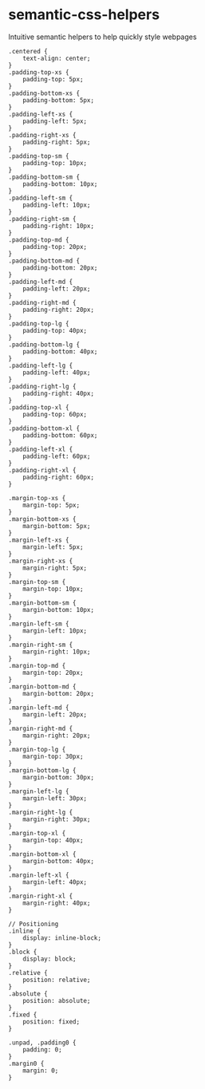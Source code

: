# semantic-css-helpers
Intuitive semantic helpers to help quickly style webpages

    .centered {
        text-align: center;
    }
    .padding-top-xs {
        padding-top: 5px;
    }
    .padding-bottom-xs {
        padding-bottom: 5px;
    }
    .padding-left-xs {
        padding-left: 5px;
    }
    .padding-right-xs {
        padding-right: 5px;
    }
    .padding-top-sm {
        padding-top: 10px;
    }
    .padding-bottom-sm {
        padding-bottom: 10px;
    }
    .padding-left-sm {
        padding-left: 10px;
    }
    .padding-right-sm {
        padding-right: 10px;
    }
    .padding-top-md {
        padding-top: 20px;
    }
    .padding-bottom-md {
        padding-bottom: 20px;
    }
    .padding-left-md {
        padding-left: 20px;
    }
    .padding-right-md {
        padding-right: 20px;
    }
    .padding-top-lg {
        padding-top: 40px;
    }
    .padding-bottom-lg {
        padding-bottom: 40px;
    }
    .padding-left-lg {
        padding-left: 40px;
    }
    .padding-right-lg {
        padding-right: 40px;
    }
    .padding-top-xl {
        padding-top: 60px;
    }
    .padding-bottom-xl {
        padding-bottom: 60px;
    }
    .padding-left-xl {
        padding-left: 60px;
    }
    .padding-right-xl {
        padding-right: 60px;
    }

    .margin-top-xs {
        margin-top: 5px;
    }
    .margin-bottom-xs {
        margin-bottom: 5px;
    }
    .margin-left-xs {
        margin-left: 5px;
    }
    .margin-right-xs {
        margin-right: 5px;
    }
    .margin-top-sm {
        margin-top: 10px;
    }
    .margin-bottom-sm {
        margin-bottom: 10px;
    }
    .margin-left-sm {
        margin-left: 10px;
    }
    .margin-right-sm {
        margin-right: 10px;
    }
    .margin-top-md {
        margin-top: 20px;
    }
    .margin-bottom-md {
        margin-bottom: 20px;
    }
    .margin-left-md {
        margin-left: 20px;
    }
    .margin-right-md {
        margin-right: 20px;
    }
    .margin-top-lg {
        margin-top: 30px;
    }
    .margin-bottom-lg {
        margin-bottom: 30px;
    }
    .margin-left-lg {
        margin-left: 30px;
    }
    .margin-right-lg {
        margin-right: 30px;
    }
    .margin-top-xl {
        margin-top: 40px;
    }
    .margin-bottom-xl {
        margin-bottom: 40px;
    }
    .margin-left-xl {
        margin-left: 40px;
    }
    .margin-right-xl {
        margin-right: 40px;
    }

    // Positioning
    .inline {
        display: inline-block;
    }
    .block {
        display: block;
    }
    .relative {
        position: relative;
    }
    .absolute {
        position: absolute;
    }
    .fixed {
        position: fixed;
    }

    .unpad, .padding0 {
        padding: 0;
    }
    .margin0 {
        margin: 0;
    }
